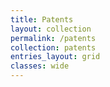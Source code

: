 ```yaml
---
title: Patents
layout: collection
permalink: /patents
collection: patents
entries_layout: grid
classes: wide
---
```

